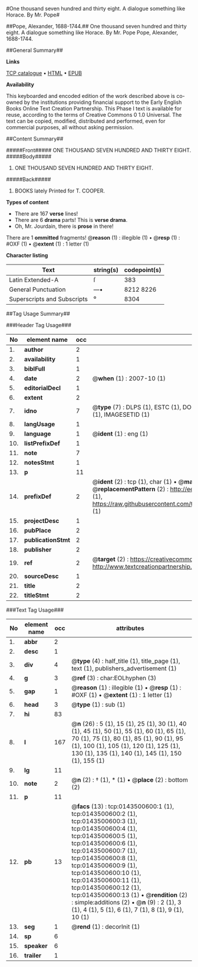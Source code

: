 #One thousand seven hundred and thirty eight. A dialogue something like Horace. By Mr. Pope#

##Pope, Alexander, 1688-1744.##
One thousand seven hundred and thirty eight. A dialogue something like Horace. By Mr. Pope
Pope, Alexander, 1688-1744.

##General Summary##

**Links**

[TCP catalogue](http://www.ota.ox.ac.uk/tcp/)  • 
[HTML](http://tei.it.ox.ac.uk/tcp/Texts-HTML/free/004/004809306.html)  • 
[EPUB](http://tei.it.ox.ac.uk/tcp/Texts-EPUB/free/004/004809306.epub)

**Availability**

This keyboarded and encoded edition of the
	       work described above is co-owned by the institutions
	       providing financial support to the Early English Books
	       Online Text Creation Partnership. This Phase I text is
	       available for reuse, according to the terms of Creative
	       Commons 0 1.0 Universal. The text can be copied,
	       modified, distributed and performed, even for
	       commercial purposes, all without asking permission.


##Content Summary##

#####Front#####
ONE THOUSAND
SEVEN HUNDRED
AND
THIRTY EIGHT.
#####Body#####

1. ONE THOUSAND
SEVEN HUNDRED
AND
THIRTY EIGHT.

#####Back#####

1. BOOKS lately Printed for T. COOPER.

**Types of content**

  * There are 167 **verse** lines!
  * There are 6 **drama** parts! This is **verse drama**.
  * Oh, Mr. Jourdain, there is **prose** in there!

There are 1 **ommitted** fragments! 
 @__reason__ (1) : illegible (1)  •  @__resp__ (1) : #OXF (1)  •  @__extent__ (1) : 1 letter (1)

**Character listing**


|Text|string(s)|codepoint(s)|
|---|---|---|
|Latin Extended-A|ſ|383|
|General Punctuation|—•|8212 8226|
|Superscripts             and Subscripts|⁰|8304|

##Tag Usage Summary##

###Header Tag Usage###

|No|element name|occ|attributes|
|---|---|---|---|
|1.|__author__|2||
|2.|__availability__|1||
|3.|__biblFull__|1||
|4.|__date__|2| @__when__ (1) : 2007-10 (1)|
|5.|__editorialDecl__|1||
|6.|__extent__|2||
|7.|__idno__|7| @__type__ (7) : DLPS (1), ESTC (1), DOCNO (1), TCP (1), GALEDOCNO (1), CONTENTSET (1), IMAGESETID (1)|
|8.|__langUsage__|1||
|9.|__language__|1| @__ident__ (1) : eng (1)|
|10.|__listPrefixDef__|1||
|11.|__note__|7||
|12.|__notesStmt__|1||
|13.|__p__|11||
|14.|__prefixDef__|2| @__ident__ (2) : tcp (1), char (1)  •  @__matchPattern__ (2) : ([0-9\-]+):([0-9IVX]+) (1), (.+) (1)  •  @__replacementPattern__ (2) : http://eebo.chadwyck.com/downloadtiff?vid=$1&page=$2 (1), https://raw.githubusercontent.com/textcreationpartnership/Texts/master/tcpchars.xml#$1 (1)|
|15.|__projectDesc__|1||
|16.|__pubPlace__|2||
|17.|__publicationStmt__|2||
|18.|__publisher__|2||
|19.|__ref__|2| @__target__ (2) : https://creativecommons.org/publicdomain/zero/1.0/ (1), http://www.textcreationpartnership.org/docs/. (1)|
|20.|__sourceDesc__|1||
|21.|__title__|2||
|22.|__titleStmt__|2||


###Text Tag Usage###

|No|element name|occ|attributes|
|---|---|---|---|
|1.|__abbr__|2||
|2.|__desc__|1||
|3.|__div__|4| @__type__ (4) : half_title (1), title_page (1), text (1), publishers_advertisement (1)|
|4.|__g__|3| @__ref__ (3) : char:EOLhyphen (3)|
|5.|__gap__|1| @__reason__ (1) : illegible (1)  •  @__resp__ (1) : #OXF (1)  •  @__extent__ (1) : 1 letter (1)|
|6.|__head__|3| @__type__ (1) : sub (1)|
|7.|__hi__|83||
|8.|__l__|167| @__n__ (26) : 5 (1), 15 (1), 25 (1), 30 (1), 40 (1), 45 (1), 50 (1), 55 (1), 60 (1), 65 (1), 70 (1), 75 (1), 80 (1), 85 (1), 90 (1), 95 (1), 100 (1), 105 (1), 120 (1), 125 (1), 130 (1), 135 (1), 140 (1), 145 (1), 150 (1), 155 (1)|
|9.|__lg__|11||
|10.|__note__|2| @__n__ (2) : † (1), * (1)  •  @__place__ (2) : bottom (2)|
|11.|__p__|11||
|12.|__pb__|13| @__facs__ (13) : tcp:0143500600:1 (1), tcp:0143500600:2 (1), tcp:0143500600:3 (1), tcp:0143500600:4 (1), tcp:0143500600:5 (1), tcp:0143500600:6 (1), tcp:0143500600:7 (1), tcp:0143500600:8 (1), tcp:0143500600:9 (1), tcp:0143500600:10 (1), tcp:0143500600:11 (1), tcp:0143500600:12 (1), tcp:0143500600:13 (1)  •  @__rendition__ (2) : simple:additions (2)  •  @__n__ (9) : 2 (1), 3 (1), 4 (1), 5 (1), 6 (1), 7 (1), 8 (1), 9 (1), 10 (1)|
|13.|__seg__|1| @__rend__ (1) : decorInit (1)|
|14.|__sp__|6||
|15.|__speaker__|6||
|16.|__trailer__|1||
